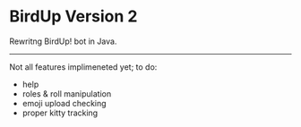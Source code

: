 # BirdUp Version 2
Rewritng BirdUp! bot in Java.

***

Not all features implimeneted yet; to do:

- help
- roles & roll manipulation
- emoji upload checking 
- proper kitty tracking
